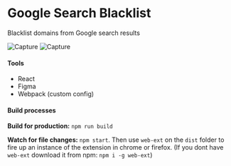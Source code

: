 # Google Search Blacklist

Blacklist domains from Google search results

![Capture](/uploads/be6a148fa4e5b3bf6398ed0d57a951db/Capture.PNG)
![Capture](/uploads/73e198f29bb4fe152966fd5208c48f86/Capture.PNG)

#### Tools

- React
- Figma
- Webpack (custom config)

#### Build processes

**Build for production:** `npm run build`

**Watch for file changes:** `npm start`. Then use `web-ext` on the `dist` folder to fire up an instance of the extension in chrome or firefox. (If you dont have `web-ext` download it from npm: `npm i -g web-ext`)
